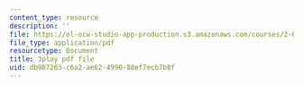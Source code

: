 ```yaml
---
content_type: resource
description: ''
file: https://ol-ocw-studio-app-production.s3.amazonaws.com/courses/2-003sc-engineering-dynamics-fall-2011/db987263c6a2ae62499088ef7ecb7b8f_fK9AGvLf3yw.pdf
file_type: application/pdf
resourcetype: Document
title: 3play pdf file
uid: db987263-c6a2-ae62-4990-88ef7ecb7b8f
---
```

